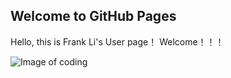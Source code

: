 ## Welcome to GitHub Pages

Hello, this is Frank Li's User page！
Welcome！！！

![Image of coding](https://www.bgosoftware.com/blog/wp-content/uploads/2016/03/insidepost_coding.jpg)

